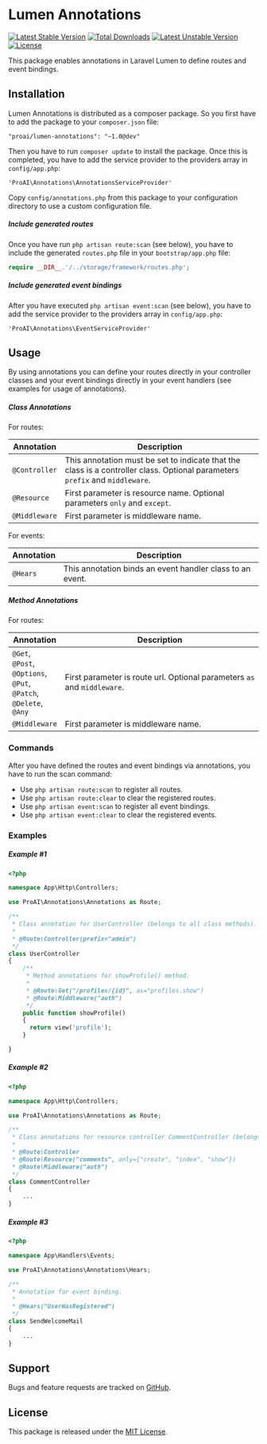 # Lumen Annotations

[![Latest Stable Version](https://poser.pugx.org/proai/lumen-annotations/v/stable)](https://packagist.org/packages/proai/lumen-annotations) [![Total Downloads](https://poser.pugx.org/proai/lumen-annotations/downloads)](https://packagist.org/packages/proai/lumen-annotations) [![Latest Unstable Version](https://poser.pugx.org/proai/lumen-annotations/v/unstable)](https://packagist.org/packages/proai/lumen-annotations) [![License](https://poser.pugx.org/proai/lumen-annotations/license)](https://packagist.org/packages/proai/lumen-annotations)

This package enables annotations in Laravel Lumen to define routes and event bindings.

## Installation

Lumen Annotations is distributed as a composer package. So you first have to add the package to your `composer.json` file:

```
"proai/lumen-annotations": "~1.0@dev"
```

Then you have to run `composer update` to install the package. Once this is completed, you have to add the service provider to the providers array in `config/app.php`:

```
'ProAI\Annotations\AnnotationsServiceProvider'
```

Copy `config/annotations.php` from this package to your configuration directory to use a custom configuration file.

##### Include generated routes

Once you have run `php artisan route:scan` (see below), you have to include the generated `routes.php` file in your `bootstrap/app.php` file:

```php
require __DIR__.'/../storage/framework/routes.php';
```

##### Include generated event bindings

After you have executed `php artisan event:scan` (see below), you have to add the service provider to the providers array in `config/app.php`:

```
'ProAI\Annotations\EventServiceProvider'
```

## Usage

By using annotations you can define your routes directly in your controller classes and your event bindings directly in your event handlers (see examples for usage of annotations).

##### Class Annotations

For routes:

Annotation | Description
--- | ---
`@Controller` | This annotation must be set to indicate that the class is a controller class. Optional parameters `prefix` and `middleware`.
`@Resource` | First parameter is resource name. Optional parameters `only` and `except`.
`@Middleware` | First parameter is middleware name.

For events:

Annotation | Description
--- | ---
`@Hears` | This annotation binds an event handler class to an event.

##### Method Annotations

For routes:

Annotation | Description
--- | ---
`@Get`,<br>`@Post`,<br>`@Options`,<br>`@Put`,<br>`@Patch`,<br>`@Delete`,<br>`@Any` | First parameter is route url. Optional parameters `as` and `middleware`.
`@Middleware` | First parameter is middleware name.

### Commands

After you have defined the routes and event bindings via annotations, you have to run the scan command:

* Use `php artisan route:scan` to register all routes.
* Use `php artisan route:clear` to clear the registered routes.
* Use `php artisan event:scan` to register all event bindings.
* Use `php artisan event:clear` to clear the registered events.

### Examples

##### Example #1

```php
<?php

namespace App\Http\Controllers;

use ProAI\Annotations\Annotations as Route;

/**
 * Class annotation for UserController (belongs to all class methods).
 *
 * @Route\Controller(prefix="admin")
 */
class UserController
{
    /**
     * Method annotations for showProfile() method.
     *
     * @Route\Get("/profiles/{id}", as="profiles.show")
     * @Route\Middleware("auth")
     */
    public function showProfile()
    {
      return view('profile');
    }

}
```

##### Example #2

```php
<?php

namespace App\Http\Controllers;

use ProAI\Annotations\Annotations as Route;

/**
 * Class annotations for resource controller CommentController (belongs to all class methods).
 *
 * @Route\Controller
 * @Route\Resource("comments", only={"create", "index", "show"})
 * @Route\Middleware("auth")
 */
class CommentController
{
    ...
}
```

##### Example #3

```php
<?php

namespace App\Handlers\Events;

use ProAI\Annotations\Annotations\Hears;

/**
 * Annotation for event binding.
 *
 * @Hears("UserWasRegistered")
 */
class SendWelcomeMail
{
    ...
}
```

## Support

Bugs and feature requests are tracked on [GitHub](https://github.com/proai/lumen-annotations/issues).

## License

This package is released under the [MIT License](LICENSE).

